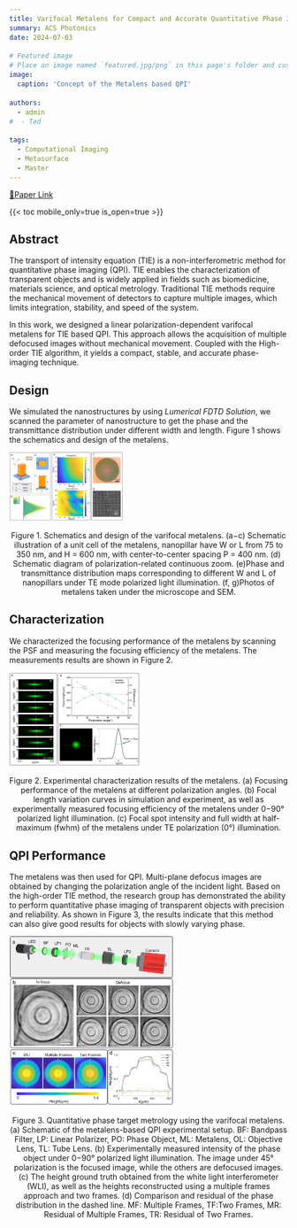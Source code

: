 ```yaml
---
title: Varifocal Metalens for Compact and Accurate Quantitative Phase Imaging
summary: ACS Photonics
date: 2024-07-03

# Featured image
# Place an image named `featured.jpg/png` in this page's folder and customize its options here.
image:
  caption: 'Concept of the Metalens based QPI'

authors:
  - admin
#  - Ted

tags:
  - Computational Imaging
  - Metasurface
  - Master
---
```


[🔗Paper Link](https://pubs.acs.org/doi/10.1021/acsphotonics.4c00658)

{{< toc mobile_only=true is_open=true >}}

## Abstract

The transport of intensity equation (TIE) is a non-interferometric method for quantitative phase imaging (QPI). TIE enables the characterization of transparent objects and is widely applied in fields such as biomedicine, materials science, and optical metrology. Traditional TIE methods require the mechanical movement of detectors to capture multiple images, which limits integration, stability, and speed of the system. 

In this work, we designed a linear polarization-dependent varifocal metalens for TIE based QPI. This approach allows the acquisition of multiple defocused images without mechanical movement. Coupled with the High-order TIE algorithm, it yields a compact, stable, and accurate phase-imaging technique. 

## Design

We simulated the nanostructures  by using *Lumerical FDTD Solution*, we scanned the parameter of nanostructure to get the phase and the transmittance distribution under different width and length. Figure 1 shows the schematics and design of the metalens.

<img src=".\fig1.jpg" style="zoom:20%;" />

<center style="font-size:14px"><p>Figure 1. Schematics and design of the varifocal metalens. (a−c) Schematic illustration of a unit cell of the metalens, nanopillar have W or L from 75 to 350 nm, and H = 600 nm, with center-to-center spacing P = 400 nm. (d) Schematic diagram of polarization-related continuous zoom. (e)Phase and transmittance distribution maps corresponding to different W and L of nanopillars under TE mode polarized light illumination. (f, g)Photos of metalens taken under the microscope and SEM.</p></center>

## Characterization

We characterized the focusing performance of the metalens by scanning the PSF and measuring the focusing efficiency of the metalens. The measurements  results are shown in Figure 2.

<img src=".\fig2.jpg" style="zoom:23%;" />

<center style="font-size:14px"><p>Figure 2. Experimental characterization results of the metalens. (a) Focusing performance of the metalens at different polarization angles. (b) Focal
length variation curves in simulation and experiment, as well as experimentally measured focusing efficiency of the metalens under 0−90° polarized
light illumination. (c) Focal spot intensity and full width at half-maximum (fwhm) of the metalens under TE polarization (0°) illumination.</p></center>


## QPI Performance

The metalens was then used for QPI. Multi-plane defocus images are obtained by changing the polarization angle of the incident light. Based on the high-order TIE method, the research group has demonstrated the ability to perform quantitative phase imaging of transparent objects with precision and reliability. As shown in Figure 3, the results indicate that this method can also give good results for objects with slowly varying phase.

<img src=".\fig3.jpg" style="zoom:30%;" />

<center style="font-size:14px"><p>Figure 3. Quantitative phase target metrology using the varifocal metalens. (a) Schematic of the metalens-based QPI experimental setup. BF: Bandpass Filter, LP: Linear Polarizer, PO: Phase Object, ML: Metalens, OL: Objective Lens, TL: Tube Lens. (b) Experimentally measured intensity of the phase object under 0−90° polarized light illumination. The image under 45° polarization is the focused image, while the others are defocused images. (c) The height ground truth obtained from the white light interferometer (WLI), as well as the heights reconstructed using a multiple frames approach and two frames. (d) Comparison and residual of the phase distribution in the dashed line. MF: Multiple Frames, TF:Two Frames, MR: Residual of Multiple Frames, TR: Residual of Two Frames.</p></center>

